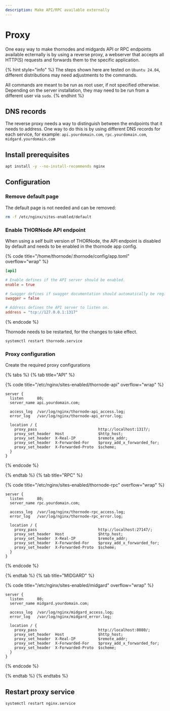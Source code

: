 ```yaml
---
description: Make API/RPC available externally
---
```


# Proxy

One easy way to make thornodes and midgards API or RPC endpoints available ecternally is by using a reverse proxy, a webserver that accepts all HTTP(S) requests and forwards them to the specific application.

{% hint style="info" %}
The steps shown here are tested on `Ubuntu 24.04`, different distributions may need adjustments to the commands.

All commands are meant to be run as root user, if not specified otherwise. Depending on the server installation, they may need to be run from a different user via `sudo`.
{% endhint %}

## DNS records

The reverse proxy needs a way to distinguish between the endpoints that it needs to address. One way to do this is by using different DNS records for each service, for example: `api.yourdomain.com`, `rpc.yourdomain.com`, `midgard.yourdomain.com`

## Install prerequisites

```sh
apt install -y --no-install-recommends nginx
```

## Configuration

### Remove default page

The default page is not needed and can be removed:

```sh
rm -f /etc/nginx/sites-enabled/default
```

### Enable THORNode API endpoint

When using a self built version of THORNode, the API endpoint is disabled by default and needs to be enabled in the thornode app config.

{% code title="/home/thornode/.thornode/config/app.toml" overflow="wrap" %}

```toml
[api]

# Enable defines if the API server should be enabled.
enable = true

# Swagger defines if swagger documentation should automatically be registered.
swagger = false

# Address defines the API server to listen on.
address = "tcp://127.0.0.1:1317"
```

{% endcode %}

Thornode needs to be restarted, for the changes to take effect.

```sh
systemctl restart thornode.service
```

### Proxy configuration

Create the required proxy configurations

{% tabs %}
{% tab title="API" %}

{% code title="/etc/nginx/sites-enabled/thornode-api" overflow="wrap" %}

```nginx
server {
  listen      80;
  server_name api.yourdomain.com;
  
  access_log  /var/log/nginx/thornode-api_access.log;
  error_log   /var/log/nginx/thornode-api_error.log;

  location / {
    proxy_pass                           http://localhost:1317/;
    proxy_set_header  Host               $http_host;
    proxy_set_header  X-Real-IP          $remote_addr;
    proxy_set_header  X-Forwarded-For    $proxy_add_x_forwarded_for;
    proxy_set_header  X-Forwarded-Proto  $scheme;
  }
}
```

{% endcode %}

{% endtab %}
{% tab title="RPC" %}

{% code title="/etc/nginx/sites-enabled/thornode-rpc" overflow="wrap" %}

```nginx
server {
  listen      80;
  server_name rpc.yourdomain.com;
  
  access_log  /var/log/nginx/thornode-rpc_access.log;
  error_log   /var/log/nginx/thornode-rpc_error.log;

  location / {
    proxy_pass                           http://localhost:27147/;
    proxy_set_header  Host               $http_host;
    proxy_set_header  X-Real-IP          $remote_addr;
    proxy_set_header  X-Forwarded-For    $proxy_add_x_forwarded_for;
    proxy_set_header  X-Forwarded-Proto  $scheme;
  }
}
```

{% endcode %}

{% endtab %}
{% tab title="MIDGARD" %}

{% code title="/etc/nginx/sites-enabled/midgard" overflow="wrap" %}

```nginx
server {
  listen      80;
  server_name midgard.yourdomain.com;
  
  access_log  /var/log/nginx/midgard_access.log;
  error_log   /var/log/nginx/midgard_error.log;

  location / {
    proxy_pass                           http://localhost:8080/;
    proxy_set_header  Host               $http_host;
    proxy_set_header  X-Real-IP          $remote_addr;
    proxy_set_header  X-Forwarded-For    $proxy_add_x_forwarded_for;
    proxy_set_header  X-Forwarded-Proto  $scheme;
  }
}
```

{% endcode %}

{% endtab %}
{% endtabs %}

## Restart proxy service

```sh
systemctl restart nginx.service
```
